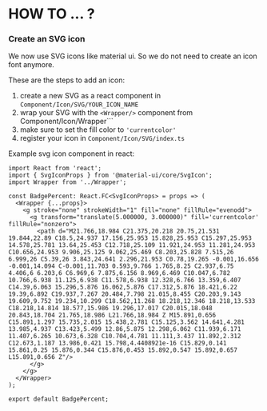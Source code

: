 # HOW TO ... ?

### Create an SVG icon

We now use SVG icons like material ui. So we do not need to create an icon font anymore.

These are the steps to add an icon: 

1. create a new SVG as a react component in ```Component/Icon/SVG/YOUR_ICON_NAME```
2. wrap your SVG with the ```<Wrapper/>``` component from ``` ```Component/Icon/Wrapper```
3. make sure to set the fill color to ```'currentcolor'```
4. register your icon in ```Component/Icon/SVG/index.ts```

Example svg icon component in react:

```
import React from 'react';
import { SvgIconProps } from '@material-ui/core/SvgIcon';
import Wrapper from '../Wrapper';

const BadgePercent: React.FC<SvgIconProps> = props => (
  <Wrapper {...props}>
    <g stroke="none" strokeWidth="1" fill="none" fillRule="evenodd">
      <g transform="translate(5.000000, 3.000000)" fill='currentcolor' fillRule="nonzero">
        <path d="M21.766,18.984 C21.375,20.218 20.75,21.531 19.844,22.89 C18.5,24.937 17.156,25.953 15.828,25.953 C15.297,25.953 14.578,25.781 13.64,25.453 C12.718,25.109 11.921,24.953 11.281,24.953 C10.656,24.953 9.906,25.125 9.062,25.469 C8.203,25.828 7.515,26 6.999,26 C5.39,26 3.843,24.641 2.296,21.953 C0.78,19.265 -0.001,16.656 -0.001,14.094 C-0.001,11.703 0.593,9.766 1.765,8.25 C2.937,6.75 4.406,6 6.203,6 C6.969,6 7.875,6.156 8.969,6.469 C10.047,6.782 10.766,6.938 11.125,6.938 C11.578,6.938 12.328,6.766 13.359,6.407 C14.39,6.063 15.296,5.876 16.062,5.876 C17.312,5.876 18.421,6.22 19.39,6.892 C19.937,7.267 20.484,7.798 21.015,8.455 C20.203,9.143 19.609,9.752 19.234,10.299 C18.562,11.268 18.218,12.346 18.218,13.533 C18.218,14.814 18.577,15.986 19.296,17.017 C20.015,18.048 20.843,18.704 21.765,18.986 L21.766,18.984 Z M15.891,0.656 C15.891,1.297 15.735,2.015 15.438,2.781 C15.125,3.562 14.641,4.281 13.985,4.937 C13.423,5.499 12.86,5.875 12.298,6.062 C11.939,6.171 11.407,6.265 10.673,6.328 C10.704,4.781 11.111,3.437 11.892,2.312 C12.673,1.187 13.986,0.421 15.798,4.4408921e-16 C15.829,0.141 15.861,0.25 15.876,0.344 C15.876,0.453 15.892,0.547 15.892,0.657 L15.891,0.656 Z"/>
      </g>
    </g>
  </Wrapper>
);

export default BadgePercent;
```
